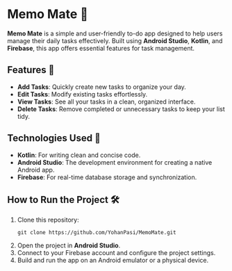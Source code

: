 # Memo Mate 📝

**Memo Mate** is a simple and user-friendly to-do app designed to help users manage their daily tasks effectively. Built using **Android Studio**, **Kotlin**, and **Firebase**, this app offers essential features for task management.

## Features 🌟
- **Add Tasks**: Quickly create new tasks to organize your day.
- **Edit Tasks**: Modify existing tasks effortlessly.
- **View Tasks**: See all your tasks in a clean, organized interface.
- **Delete Tasks**: Remove completed or unnecessary tasks to keep your list tidy.

## Technologies Used 🚀
- **Kotlin**: For writing clean and concise code.
- **Android Studio**: The development environment for creating a native Android app.
- **Firebase**: For real-time database storage and synchronization.

## How to Run the Project 🛠️
1. Clone this repository: 
   ```
   git clone https://github.com/YohanPasi/MemoMate.git
   ```
2. Open the project in **Android Studio**.
3. Connect to your Firebase account and configure the project settings.
4. Build and run the app on an Android emulator or a physical device.

